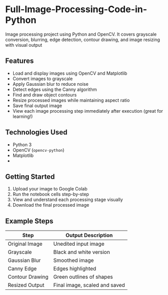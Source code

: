 # Full-Image-Processing-Code-in-Python
Image processing project using Python and OpenCV. It covers grayscale conversion, blurring, edge detection, contour drawing, and image resizing with visual output

##  Features

- Load and display images using OpenCV and Matplotlib
- Convert images to grayscale
- Apply Gaussian blur to reduce noise
- Detect edges using the Canny algorithm
- Find and draw object contours
- Resize processed images while maintaining aspect ratio
- Save final output image
- View each image processing step immediately after execution (great for learning!)

##  Technologies Used

- Python 3
- OpenCV (`opencv-python`)
- Matplotlib
- 
##  Getting Started

1. Upload your image to Google Colab
2. Run the notebook cells step-by-step
3. View and understand each processing stage visually
4. Download the final processed image

##  Example Steps

| Step              | Output Description             |
|-------------------|-------------------------------|
| Original Image    | Unedited input image          |
| Grayscale         | Black and white version       |
| Gaussian Blur     | Smoothed image                |
| Canny Edge        | Edges highlighted             |
| Contour Drawing   | Green outlines of shapes      |
| Resized Output    | Final image, scaled and saved |
